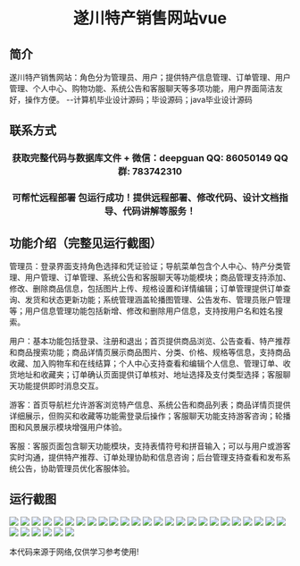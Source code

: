 <p><h1 align="center">遂川特产销售网站vue</h1></p>

## 简介
遂川特产销售网站：角色分为管理员、用户；提供特产信息管理、订单管理、用户管理、个人中心、购物功能、系统公告和客服聊天等多项功能，用户界面简洁友好，操作方便。    --计算机毕业设计源码；毕设源码；java毕业设计源码


## 联系方式
<p><h3 align="center">获取完整代码与数据库文件 + 微信：deepguan QQ: 86050149 QQ群: 783742310</h3></p>
<p><h3 align="center">可帮忙远程部署 包运行成功！提供远程部署、修改代码、设计文档指导、代码讲解等服务！</h3></p>

## 功能介绍（完整见运行截图）
管理员：登录界面支持角色选择和凭证验证；导航菜单包含个人中心、特产分类管理、用户管理、订单管理、系统公告和客服聊天等功能模块；商品管理支持添加、修改、删除商品信息，包括图片上传、规格设置和详情编辑；订单管理提供订单查询、发货和状态更新功能；系统管理涵盖轮播图管理、公告发布、管理员账户管理等；用户信息管理功能包括新增、修改和删除用户信息，支持按用户名和姓名搜索。

用户：基本功能包括登录、注册和退出；首页提供商品浏览、公告查看、特产推荐和商品搜索功能；商品详情页展示商品图片、分类、价格、规格等信息，支持商品收藏、加入购物车和在线结算；个人中心支持查看和编辑个人信息、管理订单、收货地址和收藏夹；订单确认页面提供订单核对、地址选择及支付类型选择；客服聊天功能提供即时消息交互。

游客：首页导航栏允许游客浏览特产信息、系统公告和商品列表；商品详情页提供详细展示，但购买和收藏等功能需登录后操作；客服聊天功能支持游客咨询；轮播图和风景展示模块增强用户体验。

客服：客服页面包含聊天功能模块，支持表情符号和拼音输入；可以与用户或游客实时沟通，提供特产推荐、订单处理协助和信息咨询；后台管理支持查看和发布系统公告，协助管理员优化客服体验。


## 运行截图
![](https://bs-1329754181.cos.ap-shanghai.myqcloud.com/ssm/SuichuanSpecialtySalesWebsite/img/001.jpg)
![](https://bs-1329754181.cos.ap-shanghai.myqcloud.com/ssm/SuichuanSpecialtySalesWebsite/img/002.jpg)
![](https://bs-1329754181.cos.ap-shanghai.myqcloud.com/ssm/SuichuanSpecialtySalesWebsite/img/003.jpg)
![](https://bs-1329754181.cos.ap-shanghai.myqcloud.com/ssm/SuichuanSpecialtySalesWebsite/img/004.jpg)
![](https://bs-1329754181.cos.ap-shanghai.myqcloud.com/ssm/SuichuanSpecialtySalesWebsite/img/005.jpg)
![](https://bs-1329754181.cos.ap-shanghai.myqcloud.com/ssm/SuichuanSpecialtySalesWebsite/img/006.jpg)
![](https://bs-1329754181.cos.ap-shanghai.myqcloud.com/ssm/SuichuanSpecialtySalesWebsite/img/007.jpg)
![](https://bs-1329754181.cos.ap-shanghai.myqcloud.com/ssm/SuichuanSpecialtySalesWebsite/img/008.jpg)
![](https://bs-1329754181.cos.ap-shanghai.myqcloud.com/ssm/SuichuanSpecialtySalesWebsite/img/009.jpg)
![](https://bs-1329754181.cos.ap-shanghai.myqcloud.com/ssm/SuichuanSpecialtySalesWebsite/img/010.jpg)
![](https://bs-1329754181.cos.ap-shanghai.myqcloud.com/ssm/SuichuanSpecialtySalesWebsite/img/011.jpg)
![](https://bs-1329754181.cos.ap-shanghai.myqcloud.com/ssm/SuichuanSpecialtySalesWebsite/img/012.jpg)
![](https://bs-1329754181.cos.ap-shanghai.myqcloud.com/ssm/SuichuanSpecialtySalesWebsite/img/013.jpg)
![](https://bs-1329754181.cos.ap-shanghai.myqcloud.com/ssm/SuichuanSpecialtySalesWebsite/img/014.jpg)
![](https://bs-1329754181.cos.ap-shanghai.myqcloud.com/ssm/SuichuanSpecialtySalesWebsite/img/015.jpg)
![](https://bs-1329754181.cos.ap-shanghai.myqcloud.com/ssm/SuichuanSpecialtySalesWebsite/img/016.jpg)
![](https://bs-1329754181.cos.ap-shanghai.myqcloud.com/ssm/SuichuanSpecialtySalesWebsite/img/017.jpg)
![](https://bs-1329754181.cos.ap-shanghai.myqcloud.com/ssm/SuichuanSpecialtySalesWebsite/img/018.jpg)
![](https://bs-1329754181.cos.ap-shanghai.myqcloud.com/ssm/SuichuanSpecialtySalesWebsite/img/019.jpg)
![](https://bs-1329754181.cos.ap-shanghai.myqcloud.com/ssm/SuichuanSpecialtySalesWebsite/img/020.jpg)
![](https://bs-1329754181.cos.ap-shanghai.myqcloud.com/ssm/SuichuanSpecialtySalesWebsite/img/021.jpg)
![](https://bs-1329754181.cos.ap-shanghai.myqcloud.com/ssm/SuichuanSpecialtySalesWebsite/img/022.jpg)
![](https://bs-1329754181.cos.ap-shanghai.myqcloud.com/ssm/SuichuanSpecialtySalesWebsite/img/023.jpg)
![](https://bs-1329754181.cos.ap-shanghai.myqcloud.com/ssm/SuichuanSpecialtySalesWebsite/img/024.jpg)
![](https://bs-1329754181.cos.ap-shanghai.myqcloud.com/ssm/SuichuanSpecialtySalesWebsite/img/025.jpg)
![](https://bs-1329754181.cos.ap-shanghai.myqcloud.com/ssm/SuichuanSpecialtySalesWebsite/img/026.jpg)
![](https://bs-1329754181.cos.ap-shanghai.myqcloud.com/ssm/SuichuanSpecialtySalesWebsite/img/027.jpg)
![](https://bs-1329754181.cos.ap-shanghai.myqcloud.com/ssm/SuichuanSpecialtySalesWebsite/img/028.jpg)
![](https://bs-1329754181.cos.ap-shanghai.myqcloud.com/ssm/SuichuanSpecialtySalesWebsite/img/029.jpg)
![](https://bs-1329754181.cos.ap-shanghai.myqcloud.com/ssm/SuichuanSpecialtySalesWebsite/img/030.jpg)
![](https://bs-1329754181.cos.ap-shanghai.myqcloud.com/ssm/SuichuanSpecialtySalesWebsite/img/031.jpg)

<p>本代码来源于网络,仅供学习参考使用!</p>
